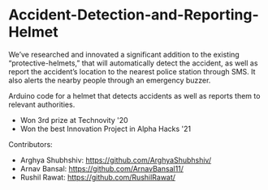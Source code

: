 # Accident-Detection-and-Reporting-Helmet

We’ve researched and innovated a significant addition to the existing “protective-helmets,” that will automatically detect the accident, as well as report the accident’s location to the nearest police station through SMS. It also alerts the nearby people through an emergency buzzer.


Arduino code for a helmet that detects accidents as well as reports them to relevant authorities. <br/>
- Won 3rd prize at Technovity '20
- Won the best Innovation Project in Alpha Hacks '21

Contributors: 
- Arghya Shubhshiv: https://github.com/ArghyaShubhshiv/
- Arnav Bansal: https://github.com/ArnavBansal11/
- Rushil Rawat: https://github.com/RushilRawat/
